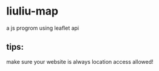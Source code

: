 # liuliu-map
a js progrom using leaflet api
 ## tips:
 make sure your website is always location access allowed!
